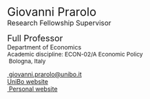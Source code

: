 <span style="margin-left: 50px;">

<span style="font-size: 20pt; color: var(--global-theme-color);"> Giovanni Prarolo </span> <br> <span style="font-size: 12pt; margin-top: -25px; color: var(--global-theme-color);"> Research Fellowship Supervisor </span>

<span style="font-size: 15pt;"> Full Professor </span> <br> Department of Economics <br> <span style="font-size: 10pt;"> Academic discipline: ECON-02/A Economic Policy </span> <br> <span style="font-size: 10pt;"> <i class="fa-solid fa-location-dot"></i> &nbsp;Bologna, Italy</span>

[<i class="fa-solid fa-envelope"></i> &nbsp;giovanni.prarolo@unibo.it](mailto:giovanni.prarolo@unibo.it) <br>
[<i class="fa-solid fa-graduation-cap"></i> UniBo website](https://www.unibo.it/sitoweb/giovanni.prarolo/en) <br>
[<i class="fa-solid fa-arrow-up-right-from-square"></i> &nbsp;Personal website](https://sites.google.com/site/giovanniprarolo/)

</span>
